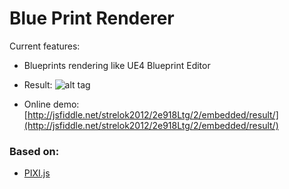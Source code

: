 # Blue Print Renderer

Current features:

 * Blueprints rendering like UE4 Blueprint Editor

* Result:
![alt tag](https://raw.githubusercontent.com/strelok2012/BluePrintRenderer/master/demo/screen_3.png)

* Online demo:
[http://jsfiddle.net/strelok2012/2e918Ltg/2/embedded/result/](http://jsfiddle.net/strelok2012/2e918Ltg/2/embedded/result/)

### Based on:

 * [PIXI.js](https://github.com/pixijs/pixi.js)
